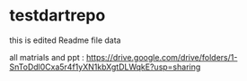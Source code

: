# testdartrepo
this is edited Readme file data

all matrials and ppt : https://drive.google.com/drive/folders/1-SnToDdl0Cxa5r4f1yXN1kbXgtDLWqkE?usp=sharing